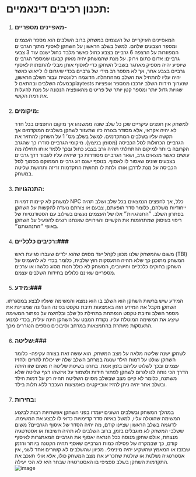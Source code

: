 # תכנון רכיבים דינאמיים: #

1.	### מאפיינים מספריים- ###
    המאפיינים העיקריים של העצמים במשחק ברוב השלבים הוא מספר העצמים ומספר הצבעים שלהם. למשל בשלב הראשון על השחקן לאסוף מתוך הגרביים המפוזרות על הרצפה 6 גרביים בצבע כחול כאשר מלבד כחול ישנם עוד 3 צבעי גרביים: אדום כתום וירוק. על מנת שהמשחק יהיה מאוזן קבענו שמספר הגרביים שיופיע יהיה מספיק מאתגר בשביל השחקן כדי לאסוף אותן מבלי להתפתות לאסוף גרביים בצבע אחר, אך לא מספר רב מידי של גרביים בכדי שיגרום לו לייאוש כאשר יהיה עליו להתחיל את השלב מההתחלה.
הדוגמה רלוונטית עבור השלב הראשון, במעלה השלבים ובהתאם לplaytests שנערוך חידות השלב יורכבו ממספר אופציות שגויות גדול יותר ומספר קטן יותר של פריטים מהאופציה הנכונה על מנת להעלות את רמת הקושי.

2.	### מיקומים: ###
    למשחק אין חפצים עיקריים שכן כל שלב שונה ממשנהו אך מיקום החפצים בכל חדר לא יהיה אקראי, אלא מסודר בצורה כזו שתעזור לשחקן בשלבים המוקדמים אך תקשה עליו בשלבים המתקדמים. למשל בשלב מס׳ 1 על השחקן להחזיר את הגרביים הכחולות לסל הכביסה (מסומן בניצוץ). מיקומי הגרביים סודרו כך שהגרב הקרובה ביותר למיקום ההתחלתי תהיה גרב בצבע כחול ובכך ללמד אותו תחילה מה עושים כאשר מוצאים גרב, ושאר הגרביים מסודרות כך שיהיה עליו לעבור דרך גרביים בצבעים שונים שאסור לו לאסוף. בנוסף ישנם זוג גרביים הממוקם בסמוך לסל הכביסה על מנת לדרבן אותו ולתת לו תחושת התקדמות זריזה ותחושת שליטה במשחק.

3.	### התנהגויות: ###
    למשחק לא קיימות דמויות NPC כלל, אך לחפצים הנמצאים בכל שלב ושלב תהיה ייחודיות משלהם, כלומר סדר הופעתם, צבעם או צורתם נועדה להקשות על השחקן בפתרון השלב. ״התנהגויות״ אלו של העצמים נעשים בשילוב עם הסטודנטיות של ריפוי בעיסוק שמתרגמות את הקשיים והגירויים שאנחנו רוצים להפעיל על השחקן באופי ״התנהגותם״.

4.	### רכיבים כלכליים:###
    משום שהמשחק שלנו מכוון לקהל יעד מסוים שהוא ילדים שעברו פגיעת ראש (TBI) המשחק מתוכנן כך שלא תהיה התעסקות חוץ שלבית, כלומר בכדי לא להעמיס על השחקן בחוקים כלכליים וחישובים, המשחק לא כולל חנות מסוג כלשהו או ערכים מספריים שאינם כלולים בחידות השלבים עצמם.

5.	### מידע:###
   המידע שיש ברשות השחקן הוא השלב בו הוא נמצא והמשימה שעליו לבצע במסגרתו. השחקן מקבל את המידע הזה באמצעות תיבת טקסט בפינה העליונה שמציינת את מספר השלב ותיבת טקסט הנפתחת בתחילת כל שלב ובלחיצה על כפתור המשימה שיציג את המשימה המוטלת עליו.
נקודת המבט של השחקן הינה עילית, בכדי למנוע התעסקות מיותרת בהתמצאות במרחב וסיבוכים נוספים הנגררים מכך.

6.	### שליטה:###
    לשחקן ישנה שליטה מלאה על מצב המשחק, הוא עושה זאת בצורה עקיפה- כלומר השחקן שולט על דמות הילד שנעה במרחב השלב שלה יש יכולת להרים ולהזיז עצמים ובכך לשלוט עליהם בזמן אמת. בחרנו בשיטת שליטה זו משום שזו היתה הדרך הכי נוחה לנו לגרום לשחקן לפתור חידות ולשמור על איזשהו רצף שליטה שלא משתנה, כלומר לא קיים מצב שבשלב מסוים השליטה תהיה רק על דמות הילד ובשלב אחר יהיה ניתן להזיז אובייקטים באמצעות העכבר ללא תלות בילד.

7.	### בחירות: ###
    במהלך המשחק ובשלבים השונים יעמדו בפני השחקן אפשרויות רבות לביצוע המשימה שהוטלה עליו, למשל באיזה סדר קדימויות כדאי לו לבצע את המשימה. לדוגמה בשלב הראשון שציינו קודם, מה יהיה הסדר של איסוף הגרביים? משום ששלבי המשחק לא מוגבלים בזמן, ברוב השלבים לא תהיה חשיבות או אסטרטגיה מנצחת, אולם שחקן מנוסה ככל הנראה יאסוף את הגרביים המאתגרות לאיסוף קודם, כך שבמקרה של פסילה כמות הגרביים שאסף תהיה הקטנה ביותר והזמן שבזבז או המאמץ שהשקיע יהיה מינימלי.
מכיוון שהשלבים לא קשורים אחד לשני, אין אסטרטגיה נשלטת או שולטת שתכריע את מצב המשחק כולו, אלא אולי תעכב את התקדמות השחקן בשלב ספציפי בו האסטרטגיה שבחר היא לא הכי יעילה.
![image](https://github.com/user-attachments/assets/46404710-32a9-4892-847a-e65ef0a86df5)
